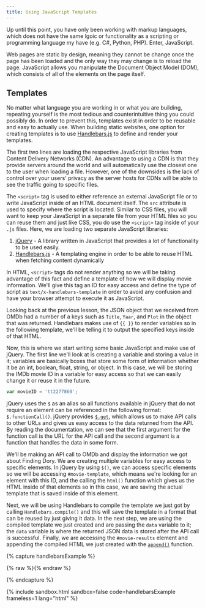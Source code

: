 ```yaml
---
title: Using JavaScript Templates
---
```


Up until this point, you have only been working with markup languages, which does not have the same lgoic or functionality as a scripting or programming language my have (e.g. C#, Python, PHP). Enter, JavaScript.

Web pages are static by design, meaning they cannot be change once the page has been loaded and the only way they may change is to reload the page. JavaScript allows you manipulate the Document Object Model (DOM), which consists of all of the elements on the page itself.

## Templates

No matter what language you are working in or what you are building, repeating yourself is the most tedious and counterintuitive thing you could possibly do. In order to prevent this, templates exist in order to be reusable and easy to actually use. When building static websites, one option for creating templates is to use [Handlebars.js](http://handlebarsjs.com/) to define and render your templates.

The first two lines are loading the respective JavaScript libraries from Content Delivery Networks (CDN). An advantage to using a CDN is that they provide servers around the world and will automatically use the closest one to the user when loading a file. However, one of the downsides is the lack of control over your users' privacy as the server hosts for CDNs will be able to see the traffic going to specific files.

The `<script>` tag is used to either reference an external JavaScript file or to write JavaScript inside of an HTML document itself. The `src` attribute is used to specify where the script is located. Similar to CSS files, you will want to keep your JavaScript in a separate file from your HTML files so you can reuse them and just like CSS, you do use the `<script>` tag inside of your `.js` files. Here, we are loading two separate JavaScript libraries:

1. [jQuery](https://jquery.com/) - A library written in JavaScript that provides a lot of functionality to be used easily.
1. [Handlebars.js](http://handlebarsjs.com/) - A templating engine in order to be able to reuse HTML when fetching content dynamically

In HTML, `<script>` tags do not render anything so we will be taking advantage of this fact and define a template of how we will display movie information. We'll give this tag an ID for easy access and define the type of script as `text/x-handlebars-template` in order to avoid any confusion and have your browser attempt to execute it as JavaScript.

Looking back at the previous lesson, the JSON object that we received from OMDb had a number of a keys such as `Title`, `Yaar`, and `Plot` in the object that was returned. Handlebars makes use of `{{ }}` to render variables so in the following template, we'll be telling it to output the specified keys inside of that HTML.

Now, this is where we start writing some basic JavaScript and make use of jQuery. The first line we'll look at is creating a variable and storing a value in it; variables are basically boxes that store some form of information whether it be an int, boolean, float, string, or object. In this case, we will be storing the IMDb movie ID in a variable for easy access so that we can easily change it or reuse it in the future.

```js
var movieID = 'tt2277860';
```

jQuery uses the `$` as an alias so all functions available in jQuery that do not require an element can be referenced in the following format: `$.functionCall()`. jQuery provides [`$.get`](http://api.jquery.com/get/), which allows us to make API calls to other URLs and gives us easy access to the data returned from the API. By reading the documentation, we can see that the first argument for the function call is the URL for the API call and the second argument is a function that handles the data in some form.

We'll be making an API call to OMDb and display the information we got about Finding Dory. We are creating multiple variables for easy access to specific elements. In jQuery by using `$()`, we can access specific elements so we will be accessing `#movie-template`, which means we're looking for an element with this ID, and the calling the `html()` function which gives us the HTML inside of that elements so in this case, we are saving the actual template that is saved inside of this element.

Next, we will be using Handlebars to compile the template we just got by calling `Handlebars.compile()` and this will save the template in a format that can be reused by just giving it data. In the next step, we are using the compiled template we just created and are passing the `data` variable to it; the `data` variable is where the returned JSON data is stored after the API call is successful. Finally, we are accessing the `#movie-results` element and appending the compiled HTML we just created with the [`append()`](http://api.jquery.com/append/) function.

{% capture handlebarsExample %}
<script src="https://code.jquery.com/jquery-2.2.4.min.js"></script>
<script src="https://cdnjs.cloudflare.com/ajax/libs/handlebars.js/4.0.5/handlebars.min.js"></script>

{% raw %}<script id="movie-template" type="text/x-handlebars-template">
  <div class="entry">
    <h3>{{Title}} ({{Year}})</h3>
    <div class="body">
      {{Plot}}
    </div>
  </div>
</script>{% endraw %}

<script>
    var movieID = 'tt2277860';

    $.get('http://www.omdbapi.com/?i=' + movieID, function(data) {
        var source   = $("#movie-template").html();
        var template = Handlebars.compile(source);
        var html     = template(data);

        $("#movie-results").append(html);
    });
</script>

<div id="movie-results"></div>
{% endcapture %}

{% include sandbox.html sandbox=false code=handlebarsExample frameless=1 lang="html" %}
